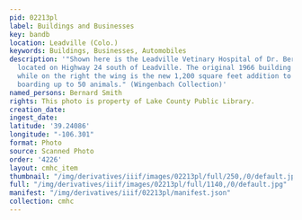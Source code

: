 ```yaml
---
pid: 02213pl
label: Buildings and Businesses
key: bandb
location: Leadville (Colo.)
keywords: Buildings, Businesses, Automobiles
description: '"Shown here is the Leadville Vetinary Hospital of Dr. Bernard Smith,
  located on Highway 24 south of Leadville. The original 1966 building is at the left
  while on the right the wing is the new 1,200 square feet addition to be used for
  boarding up to 50 animals." (Wingenbach Collection)'
named_persons: Bernard Smith
rights: This photo is property of Lake County Public Library.
creation_date: 
ingest_date: 
latitude: '39.24086'
longitude: "-106.301"
format: Photo
source: Scanned Photo
order: '4226'
layout: cmhc_item
thumbnail: "/img/derivatives/iiif/images/02213pl/full/250,/0/default.jpg"
full: "/img/derivatives/iiif/images/02213pl/full/1140,/0/default.jpg"
manifest: "/img/derivatives/iiif/02213pl/manifest.json"
collection: cmhc
---
```

